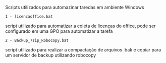 Scripts utilizados para automazinar taredas em ambiente Windows

    1 - licencaoffice.bat
script utilizado para automatizar a coleta de licenças do office, pode ser configurado em uma GPO para automatizar a tarefa

    2 - Backup_7zip_Robocopy.bat
script utilizado para realizar a compactação de arquivos .bak e copiar para um servidor de backup utilizando robocopy
